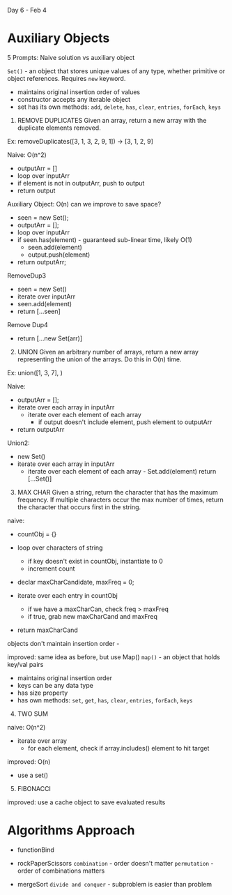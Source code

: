 Day 6 - Feb 4

# Auxiliary Objects

5 Prompts:
Naive solution vs auxiliary object

`Set()` - an object that stores unique values of any type, whether primitive or object references. Requires `new` keyword.

- maintains original insertion order of values
- constructor accepts any iterable object
- set has its own methods: `add`, `delete`, `has`, `clear`, `entries`, `forEach`, `keys`

1. REMOVE DUPLICATES
   Given an array, return a new array with the duplicate elements removed.

Ex: removeDuplicates([3, 1, 3, 2, 9, 1]) -> [3, 1, 2, 9]

Naive: O(n^2)

- outputArr = []
- loop over inputArr
- if element is not in outputArr, push to output
- return output

Auxiliary Object: O(n) can we improve to save space?

- seen = new Set();
- outputArr = [];
- loop over inputArr
- if seen.has(element) - guaranteed sub-linear time, likely O(1)
  - seen.add(element)
  - output.push(element)
- return outputArr;

RemoveDup3

- seen = new Set()
- iterate over inputArr
- seen.add(element)
- return [...seen]

Remove Dup4

- return [...new Set(arr)]

2. UNION
   Given an arbitrary number of arrays, return a new array representing the union of the arrays.
   Do this in O(n) time.

Ex:
union([1, 3, 7], )

Naive:

- outputArr = [];
- iterate over each array in inputArr
  - iterate over each element of each array
    - if output doesn't include element, push element to outputArr
- return outputArr

Union2:

- new Set()
- iterate over each array in inputArr
  - iterate over each element of each array - Set.add(element)
    return [...Set()]

3. MAX CHAR
   Given a string, return the character that has the maximum frequency.
   If multiple characters occur the max number of times,
   return the character that occurs first in the string.

naive:

- countObj = {}
- loop over characters of string
  - if key doesn't exist in countObj, instantiate to 0
  - increment count
- declar maxCharCandidate, maxFreq = 0;

- iterate over each entry in countObj

  - if we have a maxCharCan, check freq > maxFreq
  - if true, grab new maxCharCand and maxFreq

- return maxCharCand

objects don't maintain insertion order -

improved: same idea as before, but use Map()
`map()` - an object that holds key/val pairs

- maintains original insertion order
- keys can be any data type
- has size property
- has own methods: `set`, `get`, `has`, `clear`, `entries`, `forEach`, `keys`

4. TWO SUM

naive: O(n^2)

- iterate over array
  - for each element, check if array.includes() element to hit target

improved: O(n)

- use a set()

5. FIBONACCI

improved: use a cache object to save evaluated results

# Algorithms Approach

- functionBind

- rockPaperScissors
  `combination` - order doesn't matter
  `permutation` - order of combinations matters

- mergeSort
  `divide and conquer` - subproblem is easier than problem
